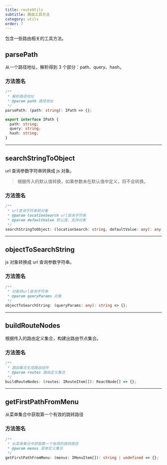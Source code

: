 ```yaml
---
title: routeUtils
subtitle: 路由工具方法
category: utils
order: 7
---
```


包含一些路由相关的工具方法。

## parsePath

从一个路径地址，解析得到 3 个部分：path、query、hash。

### 方法签名

```ts
/**
 * 解析路径地址
 * @param path 路径地址
 */
parsePath: (path: string): IPath => {};

export interface IPath {
  path: string;
  query: string;
  hash: string;
}
```

---

## searchStringToObject

url 查询参数字符串转换成 js 对象。

> 根据传入的默认值转换，如果参数未在默认值中定义，将不会转换。

### 方法签名

```ts
/**
 * url查询字符串转对象
 * @param locationSearch url查询字符串
 * @param defaultValue 默认值，支持对象
 */
searchStringToObject: (locationSearch: string, defaultValue: any): any => {};
```

---

## objectToSearchString

js 对象转换成 url 查询参数字符串。

### 方法签名

```ts
/**
 * 对象转url查询字符串
 * @param queryParams 对象
 */
objectToSearchString: (queryParams: any): string => {};
```

---

## buildRouteNodes

根据传入的路由定义集合，构建出路由节点集合。

### 方法签名

```ts
/**
 * 路由集合生成路由组件
 * @param routes 路由定义集合
 */
buildRouteNodes: (routes: IRouteItem[]): ReactNode[] => {};
```

---

## getFirstPathFromMenu

从菜单集合中获取第一个有效的跳转路径

### 方法签名

```ts
/**
 * 从菜单集合中获取第一个有效的跳转路径
 * @param menus 菜单定义集合
 */
getFirstPathFromMenu: (menus: IMenuItem[]): string | undefined => {};
```

